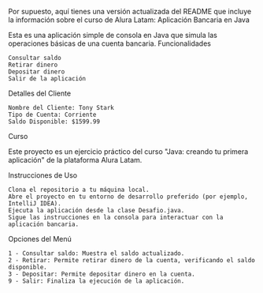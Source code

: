 Por supuesto, aquí tienes una versión actualizada del README que incluye la información sobre el curso de Alura Latam:
Aplicación Bancaria en Java

Esta es una aplicación simple de consola en Java que simula las operaciones básicas de una cuenta bancaria.
Funcionalidades

    Consultar saldo
    Retirar dinero
    Depositar dinero
    Salir de la aplicación

Detalles del Cliente

    Nombre del Cliente: Tony Stark
    Tipo de Cuenta: Corriente
    Saldo Disponible: $1599.99

Curso

Este proyecto es un ejercicio práctico del curso "Java: creando tu primera aplicación" de la plataforma Alura Latam.

Instrucciones de Uso

    Clona el repositorio a tu máquina local.
    Abre el proyecto en tu entorno de desarrollo preferido (por ejemplo, IntelliJ IDEA).
    Ejecuta la aplicación desde la clase Desafio.java.
    Sigue las instrucciones en la consola para interactuar con la aplicación bancaria.

Opciones del Menú

    1 - Consultar saldo: Muestra el saldo actualizado.
    2 - Retirar: Permite retirar dinero de la cuenta, verificando el saldo disponible.
    3 - Depositar: Permite depositar dinero en la cuenta.
    9 - Salir: Finaliza la ejecución de la aplicación.
